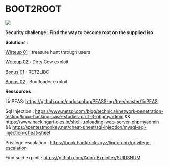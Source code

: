 # BOOT2ROOT


![](https://github.com/bhm-heddy/tmpb2r/blob/master/ressources/screenshots/start_vm.png)


**Security challenge : Find the way to become root on the supplied iso**



**Solution**s : 

[Wirteup 01](https://github.com/bhm-heddy/tmpb2r/blob/master/writeup_01.md) : treasure hunt through users 

[Writeup 02](https://github.com/bhm-heddy/tmpb2r/blob/master/writeup_02.md) : Dirty Cow exploit

[Bonus 01](https://github.com/bhm-heddy/tmpb2r/blob/master/bonus_01.md) : RET2LIBC

[Bonus 02](https://github.com/bhm-heddy/tmpb2r/blob/master/bonus_02.md) : Bootloader exploit 



**Ressources** : 

LinPEAS: https://github.com/carlospolop/PEASS-ng/tree/master/linPEAS

Sql Injection : https://www.netspi.com/blog/technical/network-penetration-testing/linux-hacking-case-studies-part-3-phpmyadmin &&
https://www.hackingarticles.in/shell-uploading-web-server-phpmyadmin && 
https://pentestmonkey.net/cheat-sheet/sql-injection/mysql-sql-injection-cheat-sheet

Privilege escalation : https://book.hacktricks.xyz/linux-unix/privilege-escalation                

Find suid exploit : https://github.com/Anon-Exploiter/SUID3NUM 
